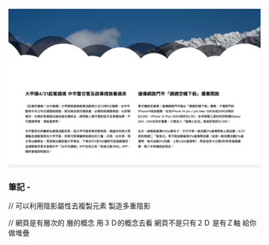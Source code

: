 ![圖文互動卡片](./L21.png "不規則邊緣版面")

### 筆記 -

// 可以利用陰影屬性去複製元素 製造多重陰影 

// 網頁是有層次的 層的概念 用３Ｄ的概念去看 網頁不是只有２Ｄ 是有Ｚ軸 給你做堆疊 
